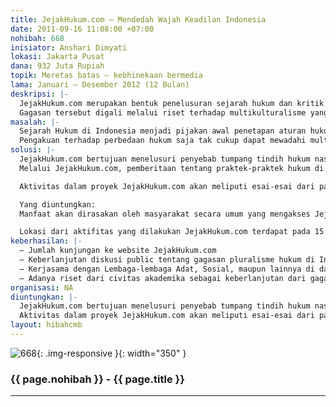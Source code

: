 ```yaml
---
title: JejakHukum.com – Mendedah Wajah Keadilan Indonesia
date: 2011-09-16 11:08:00 +07:00
nohibah: 668
inisiator: Anshari Dimyati
lokasi: Jakarta Pusat
dana: 932 Juta Rupiah
topik: Meretas batas – kebhinekaan bermedia
lama: Januari – Desember 2012 (12 Bulan)
deskripsi: |-
  JejakHukum.com merupakan bentuk penelusuran sejarah hukum dan kritik terhadap keberlakuan hukum di Indonesia. Media ini akan menyoroti nilai-nilai hukum, sistem, dan praktek penegakan hukum di berbagai daerah yang belum pernah terekam dalam rangka menggagas pembaharuan hukum.
  Gagasan tersebut digali melalui riset terhadap multikulturalisme yang menghasilkan potret-potret praktek pluralisme hukum, hal tersebut kemudian akan dijadikan paparan dalam rangka penggagasan keberlakuan hukum nasional, dengan konten esai-esai dan video dokumenter (audio visual) yang secara rinci akan membahas ragam pluralisme hukum tersebut.
masalah: |-
  Sejarah Hukum di Indonesia menjadi pijakan awal penetapan aturan hukum saat ini. Persoalan benturan kebiasaan masyarakat – hukum adat (adatrecht) kian pelik, fakta terhadap pengakuan tentang Multikulturalisme sudah selesai dibicarakan, akan tetapi masalah pluralisme hukum di Indonesia belum dapat terselesaikan. Karena perbedaan akar konsep hukum nasional dan hukum adat cenderung kontras.
  Pengakuan terhadap perbedaan hukum saja tak cukup dapat mewadahi multikulturalisme, tapi bagaimana logika hukum yang berbeda itu setara. Sedangkan pemberitaan media massa sendiri belum banyak menyentuh dan memberitakan kejadian dan permasalahan hukum adat dengan menggunakan perspektif kesetaraan.
solusi: |-
  JejakHukum.com bertujuan menelusuri penyebab tumpang tindih hukum nasional tersebut. Kemudian berusaha memberikan sudut pandang baru dalam sistem keberlakuan hukum nasional. Identifikasi dari penelusuran tersebut dapat dilihat dari bagaimana kemudian hukum menjamin kesetaraan manusia, dan bagaimana hukum-hukum tersebut (adatrecht) terjamin eksistensinya.
  Melalui JejakHukum.com, pemberitaan tentang praktek-praktek hukum di daerah-daerah (adatrecht) sebagai bentuk pluralisme hukum akan dipaparkan secara rinci dan seimbang, bagaimana posisinya selama ini dan kaitannya dengan sistem hukum nasional.

  Aktivitas dalam proyek JejakHukum.com akan meliputi esai-esai dari para contributor dan juga pakar hukum terkait, serta video dokumenter sebagai salah satu konten utama untuk menunjukkan eksistensi praktek penegakan hukum adat di berbagai daerah di Indonesia.

  Yang diuntungkan:
  Manfaat akan dirasakan oleh masyarakat secara umum yang mengakses JejakHukum.com, khususnya civitas akademik hukum yang dapat secara langsung melihat fakta yang diuraikan, serta konsep yang ditawarkan menjadi kontribusi dalam pembangunan – pembaharuan hukum.

  Lokasi dari aktifitas yang dilakukan JejakHukum.com terdapat pada 15 daerah di Indonesia, yaitu: Aceh, Sumatera Utara, Sumatera Barat, Riau, Sumatera Selatan, Jawa Barat, Jawa Tengah, Jawa Timur, Bali, Kalimantan Barat, Kalimantan Selatan, Sulawesi Selatan, Sulawesi Tenggara, Maluku, dan Papua Barat.
keberhasilan: |-
  – Jumlah kunjungan ke website JejakHukum.com
  – Keberlanjutan diskusi public tentang gagasan pluralisme hukum di Indonesia
  – Kerjasama dengan Lembaga-lembaga Adat, Sosial, maupun lainnya di daerah-daerah
  – Adanya riset dari civitas akademika sebagai keberlanjutan dari gagasan JejakHukum.com
organisasi: NA
diuntungkan: |-
  JejakHukum.com bertujuan menelusuri penyebab tumpang tindih hukum nasional tersebut. Kemudian berusaha memberikan sudut pandang baru dalam sistem keberlakuan hukum nasional. Identifikasi dari penelusuran tersebut dapat dilihat dari bagaimana kemudian hukum menjamin kesetaraan manusia, dan bagaimana hukum-hukum tersebut (adatrecht) terjamin eksistensinya. Melalui JejakHukum.com, pemberitaan tentang praktek-praktek hukum di daerah-daerah (adatrecht) sebagai bentuk pluralisme hukum akan dipaparkan secara rinci dan seimbang, bagaimana posisinya selama ini dan kaitannya dengan sistem hukum nasional.
  Aktivitas dalam proyek JejakHukum.com akan meliputi esai-esai dari para contributor dan juga pakar hukum terkait, serta video dokumenter sebagai salah satu konten utama untuk menunjukkan eksistensi praktek penegakan hukum adat di berbagai daerah di Indonesia.
layout: hibahcmb
---
```


![668](/static/img/hibahcmb/668.png){: .img-responsive }{: width="350" }

### {{ page.nohibah }} - {{ page.title }}

---
